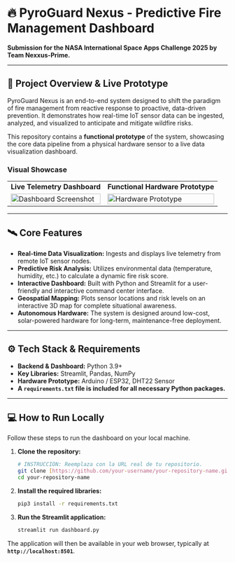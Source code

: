 # 🔥 PyroGuard Nexus - Predictive Fire Management Dashboard

**Submission for the NASA International Space Apps Challenge 2025 by Team Nexxus-Prime.**

---

## 📖 Project Overview & Live Prototype

PyroGuard Nexus is an end-to-end system designed to shift the paradigm of fire management from reactive response to proactive, data-driven prevention. It demonstrates how real-time IoT sensor data can be ingested, analyzed, and visualized to anticipate and mitigate wildfire risks.

This repository contains a **functional prototype** of the system, showcasing the core data pipeline from a physical hardware sensor to a live data visualization dashboard.

### Visual Showcase

<table>
  <tr>
    <td align="center"><b>Live Telemetry Dashboard</b></td>
    <td align="center"><b>Functional Hardware Prototype</b></td>
  </tr>
  <tr>
    <td>
      <img src="https://i.imgur.com/your-dashboard-image-link.png" alt="Dashboard Screenshot" width="100%">
    </td>
    <td>
      <img src="https://i.imgur.com/your-hardware-image-link.jpg" alt="Hardware Prototype" width="100%">
    </td>
  </tr>
</table>

---

## 🛰️ Core Features

-   **Real-time Data Visualization:** Ingests and displays live telemetry from remote IoT sensor nodes.
-   **Predictive Risk Analysis:** Utilizes environmental data (temperature, humidity, etc.) to calculate a dynamic fire risk score.
-   **Interactive Dashboard:** Built with Python and Streamlit for a user-friendly and interactive command center interface.
-   **Geospatial Mapping:** Plots sensor locations and risk levels on an interactive 3D map for complete situational awareness.
-   **Autonomous Hardware:** The system is designed around low-cost, solar-powered hardware for long-term, maintenance-free deployment.

---

## ⚙️ Tech Stack & Requirements

-   **Backend & Dashboard:** Python 3.9+
-   **Key Libraries:** Streamlit, Pandas, NumPy
-   **Hardware Prototype:** Arduino / ESP32, DHT22 Sensor
-   **A `requirements.txt` file is included for all necessary Python packages.**

---

## 💻 How to Run Locally

Follow these steps to run the dashboard on your local machine.

1.  **Clone the repository:**
    ```bash
    # INSTRUCCIÓN: Reemplaza con la URL real de tu repositorio.
    git clone [https://github.com/your-username/your-repository-name.git](https://github.com/your-username/your-repository-name.git)
    cd your-repository-name
    ```

2.  **Install the required libraries:**
    ```bash
    pip3 install -r requirements.txt
    ```

3.  **Run the Streamlit application:**
    ```bash
    streamlit run dashboard.py
    ```

The application will then be available in your web browser, typically at **`http://localhost:8501`**.
